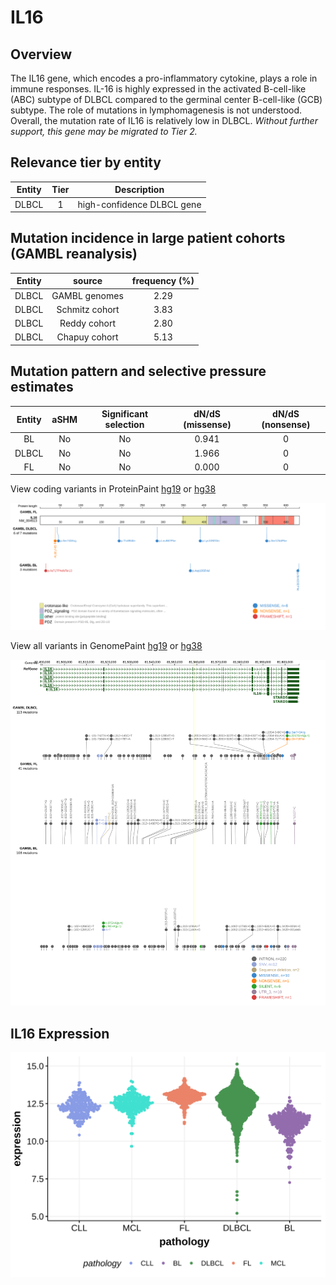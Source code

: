 # IL16
## Overview
The IL16 gene, which encodes a pro-inflammatory cytokine, plays a role in immune responses. IL-16 is highly expressed in the activated B-cell-like (ABC) subtype of DLBCL compared to the germinal center B-cell-like (GCB) subtype. The role of mutations in lymphomagenesis is not understood. Overall, the mutation rate of IL16 is relatively low in DLBCL. *Without further support, this gene may be migrated to Tier 2.* 

## Relevance tier by entity

|Entity|Tier|Description               |
|:------:|:----:|--------------------------|
|DLBCL |1   |high-confidence DLBCL gene|

## Mutation incidence in large patient cohorts (GAMBL reanalysis)

|Entity|source        |frequency (%)|
|:------:|:--------------:|:-------------:|
|DLBCL |GAMBL genomes |2.29         |
|DLBCL |Schmitz cohort|3.83         |
|DLBCL |Reddy cohort  |2.80         |
|DLBCL |Chapuy cohort |5.13         |

## Mutation pattern and selective pressure estimates

|Entity|aSHM|Significant selection|dN/dS (missense)|dN/dS (nonsense)|
|:------:|:----:|:---------------------:|:----------------:|:----------------:|
|BL    |No  |No                   |0.941           |0               |
|DLBCL |No  |No                   |1.966           |0               |
|FL    |No  |No                   |0.000           |0               |



View coding variants in ProteinPaint [hg19](https://morinlab.github.io/LLMPP/GAMBL/IL16_protein.html)  or [hg38](https://morinlab.github.io/LLMPP/GAMBL/IL16_protein_hg38.html)

![image](images/proteinpaint/IL16_NM_004513.svg)

View all variants in GenomePaint [hg19](https://morinlab.github.io/LLMPP/GAMBL/IL16.html)  or [hg38](https://morinlab.github.io/LLMPP/GAMBL/IL16_hg38.html)

![image](images/proteinpaint/IL16.svg)

## IL16 Expression
![image](images/gene_expression/IL16_by_pathology.svg)

<!-- FLAGGED FOR TIER 2 -->

<!-- ORIGIN: NA -->
